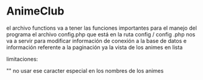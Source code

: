 # AnimeClub
el archivo functions va a tener las funciones importantes para el manejo del programa el archivo config.php que está en la ruta config / config .php nos va a servir para modificar información de conexión a la base de datos e información referente a la paginación ya la vista de los animes en lista

limitaciones:

"\" no usar ese caracter especial en los nombres de los animes
